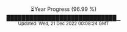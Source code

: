 <p align="center">
⏳Year Progress (96.99 %) <br>
█████████████████████████████▁ <br>
<sub>Updated: Wed, 21 Dec 2022 00:08:24 GMT</sub>
</p>

